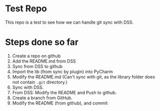# Test Repo
This repo is a test to see how we can handle git sync with DSS.

# Steps done so far

1. Create a repo on github
2. Add the README.md from DSS
3. Sync from DSS to github
4. Import the lib (from sync by plugin) into PyCharm
5. Modify the README.md  (Can't sync with git, as the library folder does not contain ``.git`` directory.)
6. Sync with DSS.
7. From DSS: Modify the README and Push to github.
8. Create a branch from GitHub.
9. Modify the README (from github), and commit
